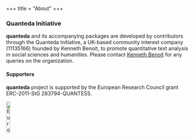 +++
title = "About"
+++

### Quanteda Initiative

**quanteda** and its accompanying packages are developed by contributors through the Quanteda Initiative, a UK-based community interest company (11135166) founded by Kenneth Benoit, to promote quantitative text analysis in social sciences and humanities. Please contact [Kenneth Benoit](mailto:kbenoit@lse.ac.uk) for any queries on the organization. 


#### Supporters

**quanteda** project is supported by the European Research Council grant ERC-2011-StG 283794-QUANTESS.

<img alt="European Research Council" src="/img/erc.png" style="width:15%;">